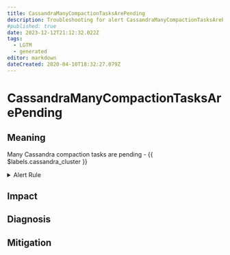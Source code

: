 ```yaml
---
title: CassandraManyCompactionTasksArePending
description: Troubleshooting for alert CassandraManyCompactionTasksArePending
#published: true
date: 2023-12-12T21:12:32.022Z
tags: 
  - LGTM
  - generated
editor: markdown
dateCreated: 2020-04-10T18:32:27.079Z
---
```


# CassandraManyCompactionTasksArePending

## Meaning
[//]: # "Short paragraph that explains what the alert means"
Many Cassandra compaction tasks are pending - {{ $labels.cassandra_cluster }}

<details>
  <summary>Alert Rule</summary>

{{% rule "cassandra/instaclustr-cassandra-exporter.yml" "CassandraManyCompactionTasksArePending" %}}

{{% comment %}}

```yaml
alert: CassandraManyCompactionTasksArePending
expr: cassandra_table_estimated_pending_compactions > 100
for: 0m
labels:
    severity: warning
annotations:
    summary: Cassandra many compaction tasks are pending (instance {{ $labels.instance }})
    description: |-
        Many Cassandra compaction tasks are pending - {{ $labels.cassandra_cluster }}
          VALUE = {{ $value }}
          LABELS = {{ $labels }}
    runbook: https://github.com/srerun/prometheus-alerts/blob/main/content/runbooks/instaclustr-cassandra-exporter/CassandraManyCompactionTasksArePending.md

```

{{% /comment %}}

</details>


## Impact
[//]: # "What could / will happen if the alert is not addressed"



## Diagnosis
[//]: # "Steps to take to identify the cause of the problem"



## Mitigation
[//]: # "The steps necessary to resolve the alert"
